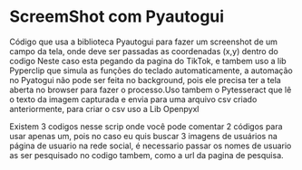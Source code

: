 # ScreemShot com Pyautogui


Código que usa a biblioteca Pyautogui para fazer um screenshot de um campo da tela, onde deve ser passadas as coordenadas (x,y) dentro do codigo 
Neste caso esta pegando da pagina do TikTok, e tambem uso a lib Pyperclip que simula as funções do teclado automaticamente, a automação no Pyatogui não pode ser feita no background, pois ele precisa ter a tela aberta no browser para fazer o processo.Uso tambem o Pytesseract que lê o texto da imagem capturada e envia para uma arquivo csv criado anteriormente, para criar o csv uso a Lib Openpyxl  

Existem 3 codigos nesse scrip onde você pode comentar 2 códigos para usar apenas um, pois no caso eu quis buscar 3 imagens de usuários na página de usuario na rede social, é necessario passar os nomes de usuario as ser pesquisado no codigo tambem, como a url da pagina de pesquisa.
